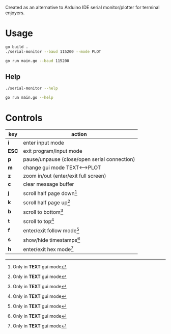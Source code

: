 Created as an alternative to Arduino IDE serial monitor/plotter for terminal enjoyers.

# Usage

```sh
go build .
./serial-monitor --baud 115200 --mode PLOT
```
```sh
go run main.go --baud 115200
```

## Help

```sh
./serial-monitor --help
```
```sh
go run main.go --help
```

# Controls

|   key   |                 action                     |
|---------|--------------------------------------------|
|**i**    |enter input mode                            |
|**ESC**  |exit program/input mode                     |
|**p**    |pause/unpause (close/open serial connection)|
|**m**    |change gui mode TEXT<-->PLOT                |
|**z**    |zoom in/out (enter/exit full screen)        |
|**c**    |clear message buffer                        |
|**j**    |scroll half page down[^1]                   |
|**k**    |scroll half page up[^1]                     |
|**b**    |scroll to bottom[^1]                        |
|**t**    |scroll to top[^1]                           |
|**f**    |enter/exit follow mode[^1]                  |
|**s**    |show/hide timestamps[^1]                    |
|**h**    |enter/exit hex mode[^1]                     |



[^1]: Only in **TEXT** gui mode